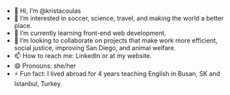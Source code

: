- 👋 Hi, I’m @kristacoulas
- 👀 I’m interested in soccer, science, travel, and making the world a better place.
- 🌱 I’m currently learning front-end web development.
- 💞️ I’m looking to collaborate on projects that make work more efficient, social justice, improving San Diego, and animal welfare.
- 📫 How to reach me: LinkedIn or at my website.
- 😄 Pronouns: she/her
- ⚡ Fun fact: I lived abroad for 4 years teaching English in Busan, SK and Istanbul, Turkey.

<!---
kristacoulas/kristacoulas is a ✨ special ✨ repository because its `README.md` (this file) appears on your GitHub profile.
You can click the Preview link to take a look at your changes.
--->
